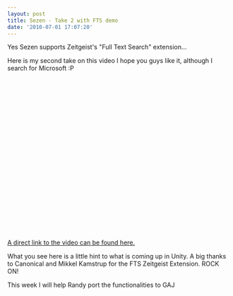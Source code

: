 ```yaml
---
layout: post
title: Sezen - Take 2 with FTS demo
date: '2010-07-01 17:07:20'
---
```


Yes Sezen supports Zeitgeist's "Full Text Search" extension...

Here is my second take on this video I hope you guys like it, although I search for Microsoft :P

<object classid="clsid:d27cdb6e-ae6d-11cf-96b8-444553540000" width="425" height="350" codebase="http://download.macromedia.com/pub/shockwave/cabs/flash/swflash.cab#version=6,0,40,0"><param name="src" value="http://www.youtube.com/v/ol18iUH5rcE" /><embed type="application/x-shockwave-flash" width="425" height="350" src="http://www.youtube.com/v/ol18iUH5rcE"></embed></object>

<a href="http://www.youtube.com/watch?v=ol18iUH5rcE">A direct link to the video can be found here.</a>

What you see here is a little hint to what is coming up in Unity. A big thanks to Canonical and Mikkel Kamstrup for the FTS Zeitgeist Extension. ROCK ON!

This week I will help Randy port the functionalities to GAJ